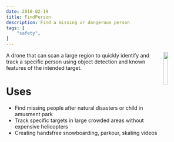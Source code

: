 ```yaml
---
date: 2018-02-19
title: FindPerson
description: Find a missing or dangerous person
tags: [
    "safety",
]
---
```

<img align="right" src="https://i.imgur.com/p8jenZt.png" style="width: 15%;">
A drone that can scan a large region to quickly identify and track a specific person using object detection and known features of the intended target. 


# Uses
- Find missing people after natural disasters or child in amusment park
- Track specific targets in large crowded areas without expensive helicopters
- Creating handsfree snowboarding, parkour, skating videos

